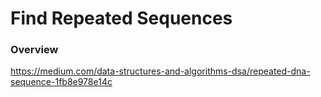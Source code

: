 # Find Repeated Sequences

### Overview

https://medium.com/data-structures-and-algorithms-dsa/repeated-dna-sequence-1fb8e978e14c
